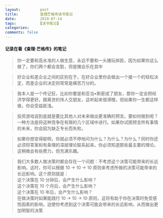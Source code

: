 ```yaml
---
layout:         post
title:          查理芒格传读书笔记
date:           2019-07-14
tags:           [读书笔记]
categories:
comments: false
---
```


#### 记录在看《查理·芒格传》的笔记

> 你一定要和高水准的人做生意，永远不要和一头猪玩摔跤，因为如果你这么做了，你们两个都会变脏，但是猪会乐在其中

> 好企业和差企业之间的区别在于，在好企业里你会做出一个接一个的轻松决定，而差企业的决定则常常是痛苦万分的。

> 我本人是一个传记狂，比如你要是和亚当•斯密成了朋友，那你一定会把经济学得更好。跟离世的伟人交朋友，这听起来很滑稽，但如果你一生都这样做，你会受益匪浅。

> 投资游戏说到底就是要比其他人对未来做出更准确的预言。要如何做到呢？一种方法是将这种竞争在有限的几个区域中进行。如果你试图预言所有事情的未来，你会因为缺乏专长而失败。

> 如果你想变得聪明，你就必须不停地问为什么？为什么？为什么？同时你还必须将答案和有条理的深层理论联系起来。你必须知道那些最主要的理论。这稍微会有些费力，但充满乐趣。

> 我们大多数人做决策时都会存在一个问题：不考虑这个决策可能带来的长远影响。这时，你可以根据 10 → 10 → 10 原则来考虑所做的决策可能带来的长远影响。这个原则就是：<br/>
这个决策在 10 分钟后，会产生什么影响？<br/>
这个决策在 10 个月后，会产生什么影响？<br/>
这个决策在 10 年后，会产生什么影响？<br/>
在做决策时如果能践行 10 → 10 → 10 原则，这将有助于你在决策时免受感性因素的影响，迫使你考虑到这个决策可能会带来的长远影响，从而做出更加明智的决策
